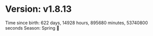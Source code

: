 # Version: v1.8.13
Time since birth: 622 days, 14928 hours, 895680 minutes, 53740800 seconds
Season: Spring 🌸
